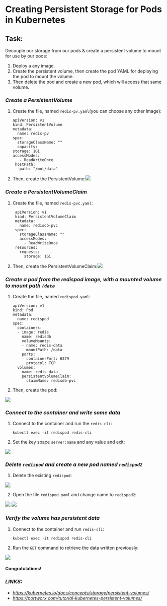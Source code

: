 # Creating Persistent Storage for Pods in Kubernetes

## Task:
Decouple our storage from our pods & create a persistent volume to mount for use by our pods:
1. Deploy a any image. 
2. Create the persistent volume, then create the pod YAML for deploying the pod to mount the volume. 
3. Then delete the pod and create a new pod, which will access that same volume.




### _Create a PersistentVolume_
1. Create the file, named `redis-pv.yaml`(you can choose any other image):
    ```
    apiVersion: v1
    kind: PersistentVolume
    metadata:
      name: redis-pv
    spec:
      storageClassName: ""
      capacity:
    storage: 1Gi
    accessModes:
       - ReadWriteOnce
     hostPath:
       path: "/mnt/data"
   ```


3. Then, create the PersistentVolume:<img src ='images/PV/pv_create.png'>




### _Create a PersistentVolumeClaim_
1. Create the file, named `redis-pvc.yaml`:
   ```
    apiVersion: v1
    kind: PersistentVolumeClaim
    metadata:
      name: redisdb-pvc
    spec:
      storageClassName: ""
      accessModes:
        - ReadWriteOnce
    resources:
      requests:
        storage: 1Gi
   ```


2. Then, create the PersistentVolumeClaim:<img src ='images/PV/pvc_create.png'>

    
    
    
### _Create a pod from the redispod image, with a mounted volume to mount path `/data`_
1. Create the file, named `redispod.yaml`:
    ```
    apiVersion: v1
    kind: Pod
    metadata:
      name: redispod
    spec:
      containers:
      - image: redis
        name: redisdb
        volumeMounts:
        - name: redis-data
          mountPath: /data
        ports:
        - containerPort: 6379
          protocol: TCP
      volumes:
      - name: redis-data
        persistentVolumeClaim:
          claimName: redisdb-pvc
    ```


2. Then, create the pod:
<img src ='images/PV/create_pod.png'>




### _Connect to the container and write some data_
1. Connect to the container and run the `redis-cli`:
   ```
   kubectl exec -it redispod redis-cli
   ```
2. Set the key space `server:name` and any value and exit:
<img src ='images/PV/write_data.png'>




### _Delete `redispod` and create a new pod named `redispod2`_
1. Delete the existing `redispod`:
<img src ='images/PV/delete_pod.png'>

2. Open the file `redispod.yaml` and change name to `redispod2`:
<img src ='images/PV/create_pod2.png'>
<img src ='images/PV/create_pod22.png'>




### _Verify the volume has persistent data_
1. Connect to the container and run `redis-cli`:
   ```
   kubectl exec -it redispod redis-cli
   ```
2. Run the `GET` command to retrieve the data written previously:
<img src ='images/PV/Check_pv.png'>

   #### Congratulations!




### _LINKS:_
+ _https://kubernetes.io/docs/concepts/storage/persistent-volumes/_
+ _https://portworx.com/tutorial-kubernetes-persistent-volumes/_

